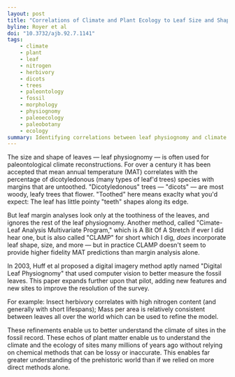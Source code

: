 ```yaml
---
layout: post
title: "Correlations of Climate and Plant Ecology to Leaf Size and Shape: Potential Proxies for the Fossil Record"
byline: Royer et al
doi: "10.3732/ajb.92.7.1141"
tags:
    - climate
    - plant
    - leaf
    - nitrogen
    - herbivory
    - dicots
    - trees
    - paleontology
    - fossil
    - morphology
    - physiognomy
    - paleoecology
    - paleobotany
    - ecology
summary: Identifying correlations between leaf physiognomy and climate enables us to better understand the climate of the prehistoric world by looking at leaves in the fossil record.
---
```


The size and shape of leaves — leaf physiognomy — is often used for paleontological climate reconstructions. For over a century it has been accepted that mean annual temperature (MAT) correlates with the percentage of dicotyledonous (many types of leaf'd trees) species with margins that are untoothed. "Dicotyledonous" trees — "dicots" — are most woody, leafy trees that flower. "Toothed" here means exaclty what you'd expect: The leaf has little pointy "teeth" shapes along its edge.

But leaf margin analyses look only at the toothiness of the leaves, and ignores the rest of the leaf physiognomy. Another method, called "Cimate-Leaf Analysis Multivariate Program," which is A Bit Of A Stretch if ever I did hear one, but is also called "CLAMP" for short which I dig, _does_ incorporate leaf shape, size, and more — but in practice CLAMP doesn't seem to provide higher fidelity MAT predictions than margin analysis alone.

In 2003, Huff et al proposed a digital imagery method aptly named "Digital Leaf Physiognomy" that used computer vision to better measure the fossil leaves. This paper expands further upon that pilot, adding new features and new sites to improve the resolution of the survey.

For example: Insect herbivory correlates with high nitrogen content (and generally with short lifespans); Mass per area is relatively consistent between leaves all over the world which can be used to refine the model.

These refinements enable us to better understand the climate of sites in the fossil record. These echos of plant matter enable us to understand the climate and the ecology of sites many millions of years ago without relying on chemical methods that can be lossy or inaccurate. This enables far greater understanding of the prehistoric world than if we relied on more direct methods alone.
